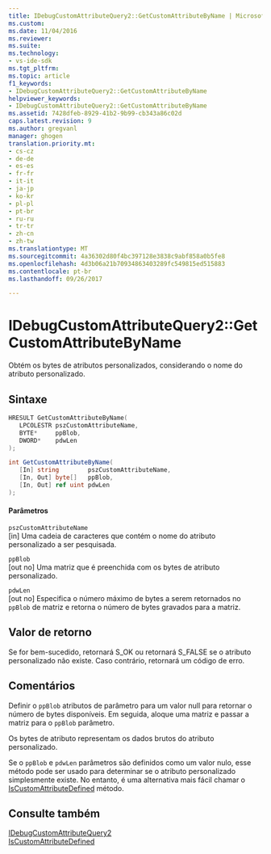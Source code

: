 ```yaml
---
title: IDebugCustomAttributeQuery2::GetCustomAttributeByName | Microsoft Docs
ms.custom: 
ms.date: 11/04/2016
ms.reviewer: 
ms.suite: 
ms.technology:
- vs-ide-sdk
ms.tgt_pltfrm: 
ms.topic: article
f1_keywords:
- IDebugCustomAttributeQuery2::GetCustomAttributeByName
helpviewer_keywords:
- IDebugCustomAttributeQuery2::GetCustomAttributeByName
ms.assetid: 7428dfeb-8929-41b2-9b99-cb343a86c02d
caps.latest.revision: 9
ms.author: gregvanl
manager: ghogen
translation.priority.mt:
- cs-cz
- de-de
- es-es
- fr-fr
- it-it
- ja-jp
- ko-kr
- pl-pl
- pt-br
- ru-ru
- tr-tr
- zh-cn
- zh-tw
ms.translationtype: MT
ms.sourcegitcommit: 4a36302d80f4bc397128e3838c9abf858a0b5fe8
ms.openlocfilehash: 4d3b06a21b70934863403289fc549815ed515883
ms.contentlocale: pt-br
ms.lasthandoff: 09/26/2017

---
```

# <a name="idebugcustomattributequery2getcustomattributebyname"></a>IDebugCustomAttributeQuery2::GetCustomAttributeByName
Obtém os bytes de atributos personalizados, considerando o nome do atributo personalizado.  
  
## <a name="syntax"></a>Sintaxe  
  
```cpp  
HRESULT GetCustomAttributeByName(   
   LPCOLESTR pszCustomAttributeName,  
   BYTE*     ppBlob,  
   DWORD*    pdwLen  
);  
```  
  
```csharp  
int GetCustomAttributeByName(  
   [In] string        pszCustomAttributeName,   
   [In, Out] byte[]   ppBlob,   
   [In, Out] ref uint pdwLen  
);  
```  
  
#### <a name="parameters"></a>Parâmetros  
 `pszCustomAttributeName`  
 [in] Uma cadeia de caracteres que contém o nome do atributo personalizado a ser pesquisada.  
  
 `ppBlob`  
 [out no] Uma matriz que é preenchida com os bytes de atributo personalizado.  
  
 `pdwLen`  
 [out no] Especifica o número máximo de bytes a serem retornados no `ppBlob` de matriz e retorna o número de bytes gravados para a matriz.  
  
## <a name="return-value"></a>Valor de retorno  
 Se for bem-sucedido, retornará S_OK ou retornará S_FALSE se o atributo personalizado não existe. Caso contrário, retornará um código de erro.  
  
## <a name="remarks"></a>Comentários  
 Definir o `ppBlob` atributos de parâmetro para um valor null para retornar o número de bytes disponíveis. Em seguida, aloque uma matriz e passar a matriz para o `ppBlob` parâmetro.  
  
 Os bytes de atributo representam os dados brutos do atributo personalizado.  
  
 Se o `ppBlob` e `pdwLen` parâmetros são definidos como um valor nulo, esse método pode ser usado para determinar se o atributo personalizado simplesmente existe. No entanto, é uma alternativa mais fácil chamar o [IsCustomAttributeDefined](../../../extensibility/debugger/reference/idebugcustomattributequery2-iscustomattributedefined.md) método.  
  
## <a name="see-also"></a>Consulte também  
 [IDebugCustomAttributeQuery2](../../../extensibility/debugger/reference/idebugcustomattributequery2.md)   
 [IsCustomAttributeDefined](../../../extensibility/debugger/reference/idebugcustomattributequery2-iscustomattributedefined.md)
